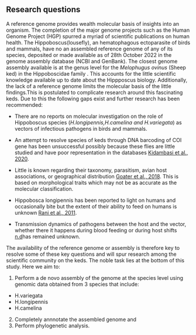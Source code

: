 ## Research questions

A reference genome provides wealth molecular basis of insights into an organism. The completion of the major genome projects such as the Human Genome Project (HGP) spurred a myriad of scientific publications on human health. The Hippoboscus(lousefly), an hematophagous ectoparasite of birds and mammals, have no an assembled  reference genome of any of its species, deposited or made available as of 28th October 2022 in the genome assembly database (NCBI and GenBank). 
The closest genome assembly available is at the genus level for the  *Melophugus ovinus* (Sheep ked) in the Hippoboscidae family . This accounts for the little scientific knowledge available up to date about the Hippposcus biology. Additionally, the lack of a reference genome limits the molecular basis of the little findings.This is postulated to complicate research around this fascinating keds. Due to this the following gaps exist and further research has been  recommended: 



- There are no reports on molecular investigation on the role of Hippoboscus species (*H.longipennis,H.camelina and H.variegata*) as vectors of infectious pathogens in birds and mammals.

- An attempt to resolve species of keds through  DNA  barcoding  of  COI  gene  has been   unsuccessful   possibly   because   these   flies   are   little studied and have poor representation in the databases [Kidambasi et al., 2020](https://pubmed.ncbi.nlm.nih.gov/32510036/).


- Little is known regarding their taxonomy, parasitism, avian host associations, or geographical distribution [Goater et al., 2018](https://bioone.org/journals/journal-of-parasitology/volume-104/issue-2/17-171/Hyperparasitism-of-an-Avian-Ectoparasitic-Hippoboscid-Fly-Ornithomya-anchineuria-by/10.1645/17-171.short). This is based on morphological traits which may not be as accurate as the molecular classification.

- Hippobosca longipennis has been reported to light on humans and occasionally bite but the extent of their ability to feed on humans is unknown [Rani et al., 2011](https://parasitesandvectors.biomedcentral.com/articles/10.1186/1756-3305-4-143).

- Transmission dynamics of pathogens between the host and the vector, whether there it happens during blood feeding or during host shifts [n.d](https://www.liebertpub.com/doi/full/10.1089/vbz.2011.0649)has remained unknown.


The availability of the reference genome or assembly is therefore key to resolve some of these key questions and will spur research among the scientific community on the keds. The noble task lies at the bottom of this study. Here we aim to:

1. Perform a de novo assembly of the genome at the species level using genomic data obtained from 3 species that include:
- H.variegata
- H.longipennis
- H.camelina
2. Completely annnotate the assembled genome and 
3. Perform phylogenetic analysis. 



